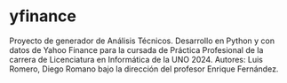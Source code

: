 # yfinance
Proyecto de generador de Análisis Técnicos. Desarrollo en Python y con datos de Yahoo Finance para la cursada de Práctica Profesional de la carrera de Licenciatura en Informática de la UNO 2024. Autores: Luis Romero, Diego Romano bajo la dirección del profesor Enrique Fernández.

